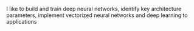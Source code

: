I like to build and train deep neural networks, identify key architecture parameters, implement vectorized neural networks and deep learning to applications
